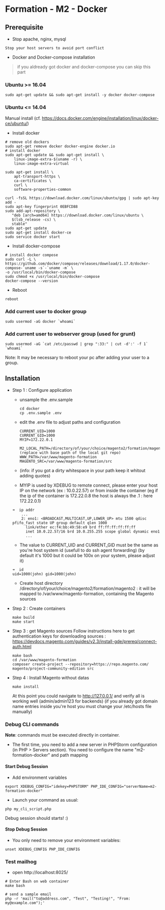 # Formation - M2 - Docker

## Prerequisite

- Stop apache, nginx, mysql
```
Stop your host servers to avoid port conflict
```

- Docker and Docker-compose installation
> if you aldready got docker and docker-compose you can skip this part

### Ubuntu >= 16.04
```
sudo apt-get update && sudo apt-get install -y docker docker-compose
```

### Ubuntu <= 14.04
Manual install (cf. https://docs.docker.com/engine/installation/linux/docker-ce/ubuntu/)

  - Install docker

  ```
  # remove old dockers
  sudo apt-get remove docker docker-engine docker.io
  # install docker
  sudo apt-get update && sudo apt-get install \
      linux-image-extra-$(uname -r) \
      linux-image-extra-virtual

  sudo apt-get install \
      apt-transport-https \
      ca-certificates \
      curl \
      software-properties-common

  curl -fsSL https://download.docker.com/linux/ubuntu/gpg | sudo apt-key add -
  sudo apt-key fingerprint 0EBFCD88
  sudo add-apt-repository \
     "deb [arch=amd64] https://download.docker.com/linux/ubuntu \
     $(lsb_release -cs) \
     stable"
  sudo apt-get update
  sudo apt-get install docker-ce
  sudo service docker start
  ```
  - Install docker-compose

  ```
  # install docker compose
  sudo curl -L \
  https://github.com/docker/compose/releases/download/1.17.0/docker-compose-`uname -s`-`uname -m` \
  -o /usr/local/bin/docker-compose
  sudo chmod +x /usr/local/bin/docker-compose
  docker-compose --version
  ```

  - Reboot

  ```
  reboot
  ```

### Add current user to docker group
```
sudo usermod -aG docker `whoami`
```

### Add current user to webserver group (used for grunt)
```
sudo usermod -aG `cat /etc/passwd | grep ":33:" | cut -d':' -f 1` `whoami`
```

Note: It may be necessary to reboot your pc after adding your user to a group.

## Installation

- Step 1 : Configure application
  - unsample the .env.sample
    ```
    cd docker
    cp .env.sample .env
    ```

  - edit the .env file to adjust paths and configuration
    ```
    CURRENT_UID=1000
    CURRENT_GID=1000
    MYIP=172.22.0.1

    M2_LOCAL_PATH=/directory/of/your/choice/magento2/formation/magento2 (replace with base path of the local git repo)
    WWW_PATH=/var/www/magento-formation
    MAGENTO_SRC=/var/www/magento-formation/src
    ```
  - (info: if you got a dirty whitespace in your path keep it whitout adding quotes)
  - MYIP is used by XDEBUG to remote connect, please enter your host IP on the network (ex : 10.0.22.57) or from inside the container (eg if the ip of the container is 172.22.0.8 the host is always the .1 : here 172.22.0.1)
  ```
  ➜  ip addr
      ...
      2: eno1: <BROADCAST,MULTICAST,UP,LOWER_UP> mtu 1500 qdisc pfifo_fast state UP group default qlen 1000
        link/ether ec:f4:bb:49:58:e9 brd ff:ff:ff:ff:ff:ff
        inet 10.0.22.57/16 brd 10.0.255.255 scope global dynamic eno1
        ...
  ```
  - The value to CURRENT_UID and CURRENT_GID must be the same as you're host system id (usefull to do ssh agent forwarding) (by default it's 1000 but it could be 100x on your system, please adjust it)
  ```
  ➜  id
  uid=1000(john) gid=1000(john)
  ```
  - Create host directory /directory/of/your/choice/magento2/formation/magento2 : it will be mapped to /var/www/magento-formation, containing the Magento sources

- Step 2 : Create containers
  ```
  make build
  make start
  ```

- Step 3 : get Magento sources
  Follow instructions here to get authentication keys for downloading sources : https://devdocs.magento.com/guides/v2.3/install-gde/prereq/connect-auth.html
  ```
  make bash
  cd /var/www/magento-formation
  composer create-project --repository=https://repo.magento.com/ magento/project-community-edition src
  ```

- Step 4 : Install Magento without datas
  ```
  make install
  ```
  At this point you could navigate to http://127.0.0.1/ and verify all is working well (admin/admin123 for backends)
  (if you already got domain name entries inside you're host you must change your /etc/hosts file manually)

### Debug CLI commands
**Note**: commands must be executed directly in container.

- The first time, you need to add a new server in PHPStorm configuration (in PHP > Servers section). You need to configure the name "m2-formation-docker" and path mapping

#### Start Debug Session

- Add environment variables
```
export XDEBUG_CONFIG="idekey=PHPSTORM" PHP_IDE_CONFIG="serverName=m2-formation-docker"
```

- Launch your command as usual:
```
php my_cli_script.php
```

Debug session should starts! :)

#### Stop Debug Session

- You only need to remove your environment variables:

```
unset XDEBUG_CONFIG PHP_IDE_CONFIG
```

### Test mailhog
- open http://localhost:8025/

```
# Enter Bash on web container
make bash

# send a sample email
php -r 'mail("to@address.com", "Test", "Testing!", "From: my@example.com");'
```

